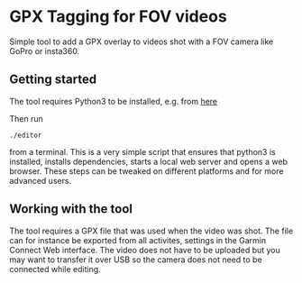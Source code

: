 # GPX Tagging for FOV videos

Simple tool to add a GPX overlay to videos shot
with a FOV camera like GoPro or insta360.

## Getting started
The tool requires Python3 to be installed, e.g. from
[here](https://www.python.org/downloads/release/python-3920/)

Then run 
```
./editor
```
from a terminal. This is a very simple script that ensures
that python3 is installed, installs dependencies, starts
a local web server and opens a web browser. These steps
can be tweaked on different platforms and for more
advanced users.

## Working with the tool
The tool requires a GPX file that was used when the video was shot.
The file can for instance be exported from all
activites, settings in the Garmin Connect Web interface.
The video does not have to be uploaded but you may want to transfer
it over USB so the camera does not need to be connected while editing.

